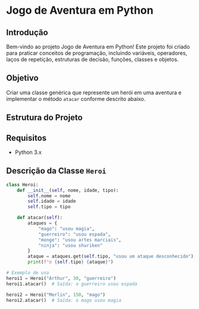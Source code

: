 # Jogo de Aventura em Python

## Introdução
Bem-vindo ao projeto Jogo de Aventura em Python! Este projeto foi criado para praticar conceitos de programação, incluindo variáveis, operadores, laços de repetição, estruturas de decisão, funções, classes e objetos.

## Objetivo
Criar uma classe genérica que represente um herói em uma aventura e implementar o método `atacar` conforme descrito abaixo.

## Estrutura do Projeto

## Requisitos
- Python 3.x

## Descrição da Classe `Heroi`

```python
class Heroi:
    def __init__(self, nome, idade, tipo):
        self.nome = nome
        self.idade = idade
        self.tipo = tipo

    def atacar(self):
        ataques = {
            "mago": "usou magia",
            "guerreiro": "usou espada",
            "monge": "usou artes marciais",
            "ninja": "usou shuriken"
        }
        ataque = ataques.get(self.tipo, "usou um ataque desconhecido")
        print(f"o {self.tipo} {ataque}")

# Exemplo de uso
heroi1 = Heroi("Arthur", 30, "guerreiro")
heroi1.atacar()  # Saída: o guerreiro usou espada

heroi2 = Heroi("Merlin", 150, "mago")
heroi2.atacar()  # Saída: o mago usou magia

